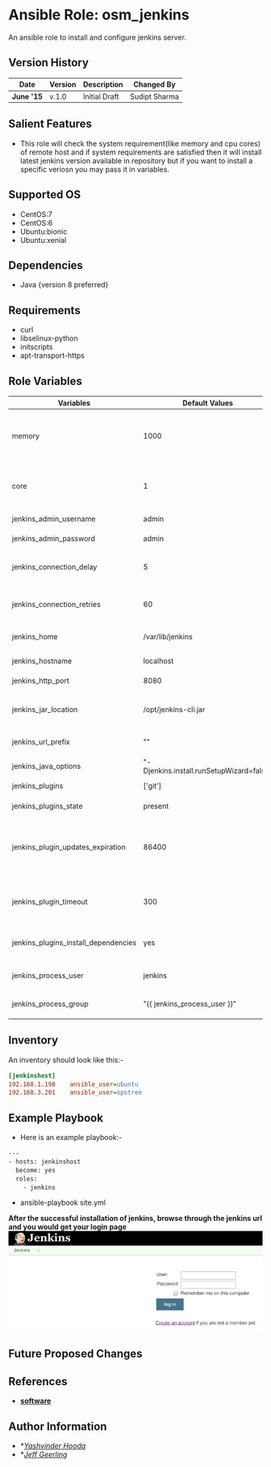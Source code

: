 Ansible Role: osm_jenkins
=========
An ansible role to install and configure jenkins server.

Version History
---------------

|**Date**| **Version**| **Description**| **Changed By** |
|----------|---------|---------------|-----------------|
|**June '15** | v.1.0 | Initial Draft | Sudipt Sharma |

Salient Features
----------------
* This role will check the system requirement(like memory and cpu cores) of remote host and if system requirements are satisfied then it will install latest jenkins version available in repository but if you want to install a specific veriosn you may pass it in variables. 

Supported OS
------------
  * CentOS:7
  * CentOS:6
  * Ubuntu:bionic
  * Ubuntu:xenial

Dependencies
------------
* Java {version 8 preferred}

Requirements
------------
* curl
* libselinux-python
* initscripts
* apt-transport-https

Role Variables
--------------

|**Variables**| **Default Values**| **Description**|
|----------|---------|---------------|
| memory | 1000 | total memory(in mb) that should be present at remote host|
| core | 1 | total number of cores that should be present at remote host|
| jenkins_admin_username | admin | Username of Admin |
| jenkins_admin_password | admin | Password for Admin user|
| jenkins_connection_delay | 5 | Wait for Jenkins to start up before proceeding |
| jenkins_connection_retries | 60| Retry to execute task if it fails to start Jenkins |
| jenkins_home | /var/lib/jenkins | Home Directory of jenkins|
| jenkins_hostname | localhost| Hostname for Jenkins |
| jenkins_http_port | 8080 | Port on which Jenkins runs|
| jenkins_jar_location | /opt/jenkins-cli.jar | Location where jar file for jenkins stores|
| jenkins_url_prefix | ""| URL prefix used in jenkins url|
| jenkins_java_options | "-Djenkins.install.runSetupWizard=false" | |
| jenkins_plugins| ['git']| Plugins add in Jenkins|
| jenkins_plugins_state | present | Jenkins plugin state|
| jenkins_plugin_updates_expiration | 86400 | Number of seconds after which a new copy of the update-center.json file is downloaded|
| jenkins_plugin_timeout | 300 | Jenkins Server connection timeout in secs|
| jenkins_plugins_install_dependencies | yes | Defines whether to install plugin dependencies. |
| jenkins_process_user | jenkins | Jenkins process username|
| jenkins_process_group | "{{ jenkins_process_user }}" | Jenkins process groupname|


Inventory
----------
An inventory should look like this:-
```ini
[jenkinshost]                 
192.168.1.198    ansible_user=ubuntu   
192.168.3.201    ansible_user=opstree 
```

Example Playbook
----------------

* Here is an example playbook:-

```sh
---
- hosts: jenkinshost
  become: yes
  roles:
    - jenkins

```
* ansible-playbook site.yml

**After the successful installation of jenkins, browse through the jenkins url and you would get your login page**
![login](./media/login.png)

Future Proposed Changes
-----------------------

References
----------
- **[software](https://jenkins.io/)**

Author Information
------------------

- **[Yashvinder Hooda](mailto:yashvinder.hooda@opstree.com)*
- **[Jeff Geerling](mailto:)*
